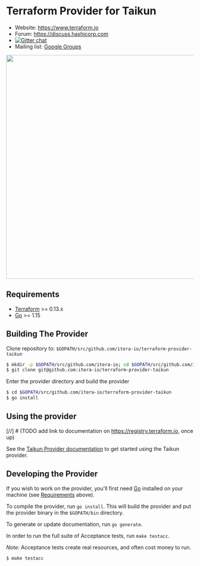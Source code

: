 # Terraform Provider for Taikun

- Website: https://www.terraform.io
- Forum: https://discuss.hashicorp.com
- [![Gitter chat](https://badges.gitter.im/hashicorp-terraform/Lobby.png)](https://gitter.im/hashicorp-terraform/Lobby)
- Mailing list: [Google Groups](http://groups.google.com/group/terraform-tool)

<img src="https://cdn.rawgit.com/hashicorp/terraform-website/master/content/source/assets/images/logo-hashicorp.svg" width="600px">

## Requirements

-	[Terraform](https://www.terraform.io/downloads.html) >= 0.13.x
-	[Go](https://golang.org/doc/install) >= 1.15

## Building The Provider

Clone repository to: `$GOPATH/src/github.com/itera-io/terraform-provider-taikun`

```sh
$ mkdir -p $GOPATH/src/github.com/itera-io; cd $GOPATH/src/github.com/itera-io
$ git clone git@github.com:itera-io/terraform-provider-taikun
```

Enter the provider directory and build the provider

```sh
$ cd $GOPATH/src/github.com/itera-io/terraform-provider-taikun
$ go install
```

## Using the provider

[//] # (TODO add link to documentation on https://registry.terraform.io, once up)

See the [Taikun Provider documentation](https://registry.terraform.io/providers/) to get started using the Taikun provider.

## Developing the Provider

If you wish to work on the provider, you'll first need [Go](http://www.golang.org) installed on your machine (see [Requirements](#requirements) above).

To compile the provider, run `go install`. This will build the provider and put the provider binary in the `$GOPATH/bin` directory.

To generate or update documentation, run `go generate`.

In order to run the full suite of Acceptance tests, run `make testacc`.

*Note:* Acceptance tests create real resources, and often cost money to run.

```sh
$ make testacc
```
